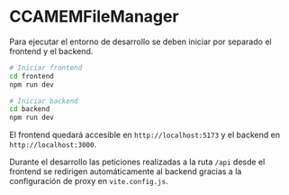 # CCAMEMFileManager

Para ejecutar el entorno de desarrollo se deben iniciar por separado el
frontend y el backend.

```bash
# Iniciar frontend
cd frontend
npm run dev
```

```bash
# Iniciar backend
cd backend
npm run dev
```

El frontend quedará accesible en `http://localhost:5173` y el backend en
`http://localhost:3000`.


Durante el desarrollo las peticiones realizadas a la ruta `/api` desde el
frontend se redirigen automáticamente al backend gracias a la configuración de
proxy en `vite.config.js`.


